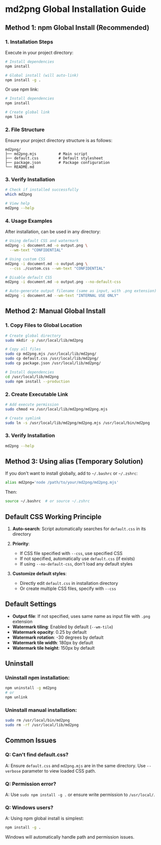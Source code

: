 # md2png Global Installation Guide

## Method 1: npm Global Install (Recommended)

### 1. Installation Steps

Execute in your project directory:

```bash
# Install dependencies
npm install

# Global install (will auto-link)
npm install -g .
```

Or use npm link:

```bash
# Install dependencies
npm install

# Create global link
npm link
```

### 2. File Structure

Ensure your project directory structure is as follows:

```
md2png/
├── md2png.mjs          # Main script
├── default.css         # Default stylesheet
├── package.json        # Package configuration
└── README.md
```

### 3. Verify Installation

```bash
# Check if installed successfully
which md2png

# View help
md2png --help
```

### 4. Usage Examples

After installation, can be used in any directory:

```bash
# Using default CSS and watermark
md2png -i document.md -o output.png \
  --wm-text "CONFIDENTIAL"

# Using custom CSS
md2png -i document.md -o output.png \
  --css ./custom.css --wm-text "CONFIDENTIAL"

# Disable default CSS
md2png -i document.md -o output.png --no-default-css

# Auto-generate output filename (same as input, with .png extension)
md2png -i document.md --wm-text "INTERNAL USE ONLY"
```

## Method 2: Manual Global Install

### 1. Copy Files to Global Location

```bash
# Create global directory
sudo mkdir -p /usr/local/lib/md2png

# Copy all files
sudo cp md2png.mjs /usr/local/lib/md2png/
sudo cp default.css /usr/local/lib/md2png/
sudo cp package.json /usr/local/lib/md2png/

# Install dependencies
cd /usr/local/lib/md2png
sudo npm install --production
```

### 2. Create Executable Link

```bash
# Add execute permission
sudo chmod +x /usr/local/lib/md2png/md2png.mjs

# Create symlink
sudo ln -s /usr/local/lib/md2png/md2png.mjs /usr/local/bin/md2png
```

### 3. Verify Installation

```bash
md2png --help
```

## Method 3: Using alias (Temporary Solution)

If you don't want to install globally, add to `~/.bashrc` or `~/.zshrc`:

```bash
alias md2png='node /path/to/your/md2png/md2png.mjs'
```

Then:

```bash
source ~/.bashrc  # or source ~/.zshrc
```

## Default CSS Working Principle

1. **Auto-search**: Script automatically searches for `default.css` in its directory
2. **Priority**:
   - If CSS file specified with `--css`, use specified CSS
   - If not specified, automatically use `default.css` (if exists)
   - If using `--no-default-css`, don't load any default styles

3. **Customize default styles**:
   - Directly edit `default.css` in installation directory
   - Or create multiple CSS files, specify with `--css`

## Default Settings

- **Output file**: If not specified, uses same name as input file with `.png` extension
- **Watermark tiling**: Enabled by default (`--wm-tile`)
- **Watermark opacity**: 0.25 by default
- **Watermark rotation**: -30 degrees by default
- **Watermark tile width**: 180px by default
- **Watermark tile height**: 150px by default

## Uninstall

### Uninstall npm installation:

```bash
npm uninstall -g md2png
# or
npm unlink
```

### Uninstall manual installation:

```bash
sudo rm /usr/local/bin/md2png
sudo rm -rf /usr/local/lib/md2png
```

## Common Issues

### Q: Can't find default.css?

A: Ensure `default.css` and `md2png.mjs` are in the same directory. Use `--verbose` parameter to view loaded CSS path.

### Q: Permission error?

A: Use `sudo npm install -g .` or ensure write permission to `/usr/local/`.

### Q: Windows users?

A: Using npm global install is simplest:
```bash
npm install -g .
```

Windows will automatically handle path and permission issues.